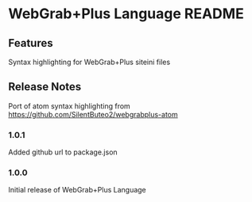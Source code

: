 # WebGrab+Plus Language README

## Features

Syntax highlighting for WebGrab+Plus siteini files

## Release Notes

Port of atom syntax highlighting from https://github.com/SilentButeo2/webgrabplus-atom

### 1.0.1

Added github url to package.json

### 1.0.0

Initial release of WebGrab+Plus Language

